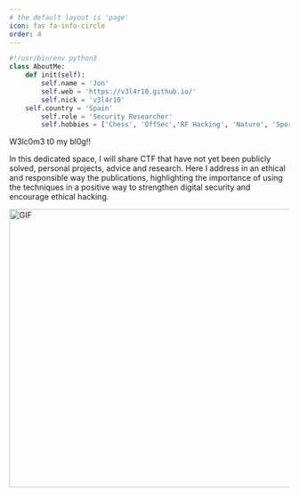 ```yaml
---
# the default layout is 'page'
icon: fas fa-info-circle
order: 4
---
```

```python
#!/usr/bin/env python3
class AboutMe:
    def init(self):
        self.name = 'Jon'
        self.web = 'https://v3l4r10.github.io/'
        self.nick = 'v3l4r10'
	self.country = 'Spain'
        self.role = 'Security Researcher'
        self.hobbies = ['Chess', 'OffSec','RF Hacking', 'Nature', 'Sports' ...]
```

<p>W3lc0m3 t0 my bl0g!!</p>
<p>In this dedicated space, I will share CTF that have not yet been publicly solved, personal projects, advice and research. Here I address in an ethical and responsible way the publications, highlighting the importance of using the techniques in a positive way to strengthen digital security and encourage ethical hacking.</p>
<img src="https://media.giphy.com/media/A06UFEx8jxEwU/giphy.gif" width="900" display="block" height="500" alt="GIF"/>
